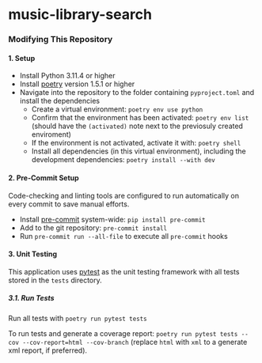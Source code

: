 # music-library-search




















### Modifying This Repository

#### 1. Setup

- Install Python 3.11.4 or higher
- Install [poetry](https://python-poetry.org/) version 1.5.1 or higher
- Navigate into the repository to the folder containing ```pyproject.toml``` and install the dependencies
    - Create a virtual environment: ```poetry env use python```
    - Confirm that the environment has been activated: ```poetry env list``` (should have the ```(activated)``` note next to the previosuly created enviroment)
    - If the environment is not activated, activate it with: ```poetry shell```
    - Install all dependencies (in this virtual environment), including the development dependencies: ```poetry install --with dev```

#### 2. Pre-Commit Setup

Code-checking and linting tools are configured to run automatically on every commit to save manual efforts.

- Install [pre-commit](https://github.com/pre-commit/pre-commit) system-wide: ```pip install pre-commit```
- Add to the git repository: ```pre-commit install```
- Run ```pre-commit run --all-file``` to execute all ```pre-commit``` hooks

#### 3. Unit Testing

This application uses [pytest](https://docs.pytest.org/en/7.2.x/) as the unit testing framework with all tests stored in the ```tests``` directory.

##### 3.1. Run Tests

Run all tests with ```poetry run pytest tests```

To run tests and generate a coverage report: ```poetry run pytest tests --cov --cov-report=html --cov-branch``` (replace ```html``` with ```xml``` to a generate xml report, if preferred).
